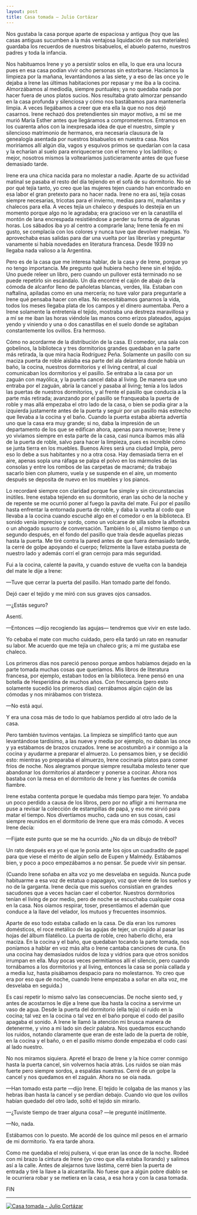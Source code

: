 ```yaml
---
layout: post
title: Casa tomada – Julio Cortázar
---
```


Nos gustaba la casa porque aparte de espaciosa y antigua (hoy que las casas antiguas sucumben a la más ventajosa liquidación de sus materiales) guardaba los recuerdos de nuestros bisabuelos, el abuelo paterno, nuestros padres y toda la infancia.

<!--more-->

Nos habituamos Irene y yo a persistir solos en ella, lo que era una locura pues en esa casa podían vivir ocho personas sin estorbarse. Hacíamos la limpieza por la mañana, levantándonos a las siete, y a eso de las once yo le dejaba a Irene las últimas habitaciones por repasar y me iba a la cocina. Almorzábamos al mediodía, siempre puntuales; ya no quedaba nada por hacer fuera de unos platos sucios. Nos resultaba grato almorzar pensando en la casa profunda y silenciosa y cómo nos bastábamos para mantenerla limpia. A veces llegábamos a creer que era ella la que no nos dejó casarnos. Irene rechazó dos pretendientes sin mayor motivo, a mí se me murió María Esther antes que llegáramos a comprometernos. Entramos en los cuarenta años con la inexpresada idea de que el nuestro, simple y silencioso matrimonio de hermanos, era necesaria clausura de la genealogía asentada por nuestros bisabuelos en nuestra casa. Nos moriríamos allí algún día, vagos y esquivos primos se quedarían con la casa y la echarían al suelo para enriquecerse con el terreno y los ladrillos; o mejor, nosotros mismos la voltearíamos justicieramente antes de que fuese demasiado tarde.

Irene era una chica nacida para no molestar a nadie. Aparte de su actividad matinal se pasaba el resto del día tejiendo en el sofá de su dormitorio. No sé por qué tejía tanto, yo creo que las mujeres tejen cuando han encontrado en esa labor el gran pretexto para no hacer nada. Irene no era así, tejía cosas siempre necesarias, tricotas para el invierno, medias para mí, mañanitas y chalecos para ella. A veces tejía un chaleco y después lo destejía en un momento porque algo no le agradaba; era gracioso ver en la canastilla el montón de lana encrespada resistiéndose a perder su forma de algunas horas. Los sábados iba yo al centro a comprarle lana; Irene tenía fe en mi gusto, se complacía con los colores y nunca tuve que devolver madejas. Yo aprovechaba esas salidas para dar una vuelta por las librerías y preguntar vanamente si había novedades en literatura francesa. Desde 1939 no llegaba nada valioso a la Argentina.

Pero es de la casa que me interesa hablar, de la casa y de Irene, porque yo no tengo importancia. Me pregunto qué hubiera hecho Irene sin el tejido. Uno puede releer un libro, pero cuando un pullover está terminado no se puede repetirlo sin escándalo. Un día encontré el cajón de abajo de la cómoda de alcanfor lleno de pañoletas blancas, verdes, lila. Estaban con naftalina, apiladas como en una mercería; no tuve valor para preguntarle a Irene qué pensaba hacer con ellas. No necesitábamos ganarnos la vida, todos los meses llegaba plata de los campos y el dinero aumentaba. Pero a Irene solamente la entretenía el tejido, mostraba una destreza maravillosa y a mí se me iban las horas viéndole las manos como erizos plateados, agujas yendo y viniendo y una o dos canastillas en el suelo donde se agitaban constantemente los ovillos. Era hermoso.

Cómo no acordarme de la distribución de la casa. El comedor, una sala con gobelinos, la biblioteca y tres dormitorios grandes quedaban en la parte más retirada, la que mira hacia Rodríguez Peña. Solamente un pasillo con su maciza puerta de roble aislaba esa parte del ala delantera donde había un baño, la cocina, nuestros dormitorios y el living central, al cual comunicaban los dormitorios y el pasillo. Se entraba a la casa por un zaguán con mayólica, y la puerta cancel daba al living. De manera que uno entraba por el zaguán, abría la cancel y pasaba al living; tenía a los lados las puertas de nuestros dormitorios, y al frente el pasillo que conducía a la parte más retirada; avanzando por el pasillo se franqueaba la puerta de roble y mas allá empezaba el otro lado de la casa, o bien se podía girar a la izquierda justamente antes de la puerta y seguir por un pasillo más estrecho que llevaba a la cocina y el baño. Cuando la puerta estaba abierta advertía uno que la casa era muy grande; si no, daba la impresión de un departamento de los que se edifican ahora, apenas para moverse; Irene y yo vivíamos siempre en esta parte de la casa, casi nunca íbamos más allá de la puerta de roble, salvo para hacer la limpieza, pues es increíble cómo se junta tierra en los muebles. Buenos Aires será una ciudad limpia, pero eso lo debe a sus habitantes y no a otra cosa. Hay demasiada tierra en el aire, apenas sopla una ráfaga se palpa el polvo en los mármoles de las consolas y entre los rombos de las carpetas de macramé; da trabajo sacarlo bien con plumero, vuela y se suspende en el aire, un momento después se deposita de nuevo en los muebles y los pianos.

Lo recordaré siempre con claridad porque fue simple y sin circunstancias inútiles. Irene estaba tejiendo en su dormitorio, eran las ocho de la noche y de repente se me ocurrió poner al fuego la pavita del mate. Fui por el pasillo hasta enfrentar la entornada puerta de roble, y daba la vuelta al codo que llevaba a la cocina cuando escuché algo en el comedor o en la biblioteca. El sonido venía impreciso y sordo, como un volcarse de silla sobre la alfombra o un ahogado susurro de conversación. También lo oí, al mismo tiempo o un segundo después, en el fondo del pasillo que traía desde aquellas piezas hasta la puerta. Me tiré contra la pared antes de que fuera demasiado tarde, la cerré de golpe apoyando el cuerpo; felizmente la llave estaba puesta de nuestro lado y además corrí el gran cerrojo para más seguridad.

Fui a la cocina, calenté la pavita, y cuando estuve de vuelta con la bandeja del mate le dije a Irene:

—Tuve que cerrar la puerta del pasillo. Han tomado parte del fondo.

Dejó caer el tejido y me miró con sus graves ojos cansados.

—¿Estás seguro?

Asentí.

—Entonces —dijo recogiendo las agujas— tendremos que vivir en este lado.

Yo cebaba el mate con mucho cuidado, pero ella tardó un rato en reanudar su labor. Me acuerdo que me tejía un chaleco gris; a mí me gustaba ese chaleco.

Los primeros días nos pareció penoso porque ambos habíamos dejado en la parte tomada muchas cosas que queríamos. Mis libros de literatura francesa, por ejemplo, estaban todos en la biblioteca. Irene pensó en una botella de Hesperidina de muchos años. Con frecuencia (pero esto solamente sucedió los primeros días) cerrábamos algún cajón de las cómodas y nos mirábamos con tristeza.

—No está aquí.

Y era una cosa más de todo lo que habíamos perdido al otro lado de la casa.

Pero también tuvimos ventajas. La limpieza se simplificó tanto que aun levantándose tardísimo, a las nueve y media por ejemplo, no daban las once y ya estábamos de brazos cruzados. Irene se acostumbró a ir conmigo a la cocina y ayudarme a preparar el almuerzo. Lo pensamos bien, y se decidió esto: mientras yo preparaba el almuerzo, Irene cocinaría platos para comer fríos de noche. Nos alegramos porque siempre resultaba molesto tener que abandonar los dormitorios al atardecer y ponerse a cocinar. Ahora nos bastaba con la mesa en el dormitorio de Irene y las fuentes de comida fiambre.

Irene estaba contenta porque le quedaba más tiempo para tejer. Yo andaba un poco perdido a causa de los libros, pero por no afligir a mi hermana me puse a revisar la colección de estampillas de papá, y eso me sirvió para matar el tiempo. Nos divertíamos mucho, cada uno en sus cosas, casi siempre reunidos en el dormitorio de Irene que era más cómodo. A veces Irene decía:

—Fijate este punto que se me ha ocurrido. ¿No da un dibujo de trébol?

Un rato después era yo el que le ponía ante los ojos un cuadradito de papel para que viese el mérito de algún sello de Eupen y Malmédy. Estábamos bien, y poco a poco empezábamos a no pensar. Se puede vivir sin pensar.

(Cuando Irene soñaba en alta voz yo me desvelaba en seguida. Nunca pude habituarme a esa voz de estatua o papagayo, voz que viene de los sueños y no de la garganta. Irene decía que mis sueños consistían en grandes sacudones que a veces hacían caer el cobertor. Nuestros dormitorios tenían el living de por medio, pero de noche se escuchaba cualquier cosa en la casa. Nos oíamos respirar, toser, presentíamos el ademán que conduce a la llave del velador, los mutuos y frecuentes insomnios.

Aparte de eso todo estaba callado en la casa. De día eran los rumores domésticos, el roce metálico de las agujas de tejer, un crujido al pasar las hojas del álbum filatélico. La puerta de roble, creo haberlo dicho, era maciza. En la cocina y el baño, que quedaban tocando la parte tomada, nos poníamos a hablar en voz más alta o Irene cantaba canciones de cuna. En una cocina hay demasiados ruidos de loza y vidrios para que otros sonidos irrumpan en ella. Muy pocas veces permitíamos allí el silencio, pero cuando tornábamos a los dormitorios y al living, entonces la casa se ponía callada y a media luz, hasta pisábamos despacio para no molestarnos. Yo creo que era por eso que de noche, cuando Irene empezaba a soñar en alta voz, me desvelaba en seguida.)

Es casi repetir lo mismo salvo las consecuencias. De noche siento sed, y antes de acostarnos le dije a Irene que iba hasta la cocina a servirme un vaso de agua. Desde la puerta del dormitorio (ella tejía) oí ruido en la cocina; tal vez en la cocina o tal vez en el baño porque el codo del pasillo apagaba el sonido. A Irene le llamó la atención mi brusca manera de detenerme, y vino a mi lado sin decir palabra. Nos quedamos escuchando los ruidos, notando claramente que eran de este lado de la puerta de roble, en la cocina y el baño, o en el pasillo mismo donde empezaba el codo casi al lado nuestro.

No nos miramos siquiera. Apreté el brazo de Irene y la hice correr conmigo hasta la puerta cancel, sin volvernos hacia atrás. Los ruidos se oían más fuerte pero siempre sordos, a espaldas nuestras. Cerré de un golpe la cancel y nos quedamos en el zaguán. Ahora no se oía nada.

—Han tomado esta parte —dijo Irene. El tejido le colgaba de las manos y las hebras iban hasta la cancel y se perdían debajo. Cuando vio que los ovillos habían quedado del otro lado, soltó el tejido sin mirarlo.

—¿Tuviste tiempo de traer alguna cosa? —le pregunté inútilmente.

—No, nada.

Estábamos con lo puesto. Me acordé de los quince mil pesos en el armario de mi dormitorio. Ya era tarde ahora.

Como me quedaba el reloj pulsera, vi que eran las once de la noche. Rodeé con mi brazo la cintura de Irene (yo creo que ella estaba llorando) y salimos así a la calle. Antes de alejarnos tuve lástima, cerré bien la puerta de entrada y tiré la llave a la alcantarilla. No fuese que a algún pobre diablo se le ocurriera robar y se metiera en la casa, a esa hora y con la casa tomada.

FIN

---

[![Casa tomada - Julio Cortázar](http://img.youtube.com/vi/uGGOv3t3BMo/0.jpg)](http://www.youtube.com/watch?v=uGGOv3t3BMo)
